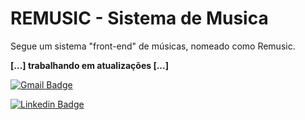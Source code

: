 # REMUSIC - Sistema de Musica
Segue um sistema "front-end" de músicas, nomeado como Remusic.

**[...] trabalhando em atualizações [...]**

[![Gmail Badge](https://img.shields.io/badge/-jonathasrochadesouza@gmail.com-000000?style=flat-square&logo=Gmail&logoColor=white&link=mailto:jonathasrochadesouza@gmail.com)](mailto:jonathasrochadesouza@gmail.com)

[![Linkedin Badge](https://img.shields.io/badge/-https://www.linkedin.com/in/jonathasrochadesouza/-6633cc?style=flat-square&logo=Linkedin&logoColor=white&link=https://www.linkedin.com/in/fernando-graciano-767652174/)](https://www.linkedin.com/in/fernando-graciano-767652174/) 
